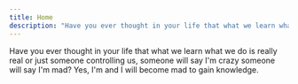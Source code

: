 ```yaml
---
title: Home
description: "Have you ever thought in your life that what we learn what we do is really real or just someone controlling us, someone will say I'm crazy someone will say I'm mad? Yes, I'm and I will become mad to gain knowledge."
---
```


Have you ever thought in your life that what we learn what we do is really real or just someone controlling us, someone will say I'm crazy someone will say I'm mad? Yes, I'm and I will become mad to gain knowledge.
